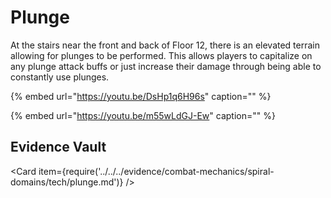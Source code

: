 # Plunge

At the stairs near the front and back of Floor 12, there is an elevated terrain allowing for plunges to be performed. This allows players to capitalize on any plunge attack buffs or just increase their damage through being able to constantly use plunges.

{% embed url="https://youtu.be/DsHp1q6H96s" caption="" %}

{% embed url="https://youtu.be/m55wLdGJ-Ew" caption="" %}

## Evidence Vault

<Card item={require('../../../evidence/combat-mechanics/spiral-domains/tech/plunge.md')} />
